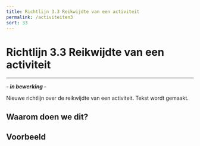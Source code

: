 ```yaml
---
title: Richtlijn 3.3 Reikwijdte van een activiteit
permalink: /activiteiten3
sort: 33
---
```


# Richtlijn 3.3 Reikwijdte van een activiteit
----------------

***- in bewerking -***

Nieuwe richtlijn over de reikwijdte van een activiteit. Tekst wordt gemaakt.

## Waarom doen we dit?


**Voorbeeld**
----------------
